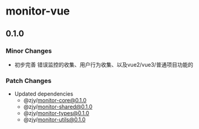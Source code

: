 # monitor-vue

## 0.1.0

### Minor Changes

- 初步完善 错误监控的收集、用户行为收集、以及vue2/vue3/普通项目功能的

### Patch Changes

- Updated dependencies
  - @zjy/monitor-core@0.1.0
  - @zjy/monitor-shared@0.1.0
  - @zjy/monitor-types@0.1.0
  - @zjy/monitor-utils@0.1.0
